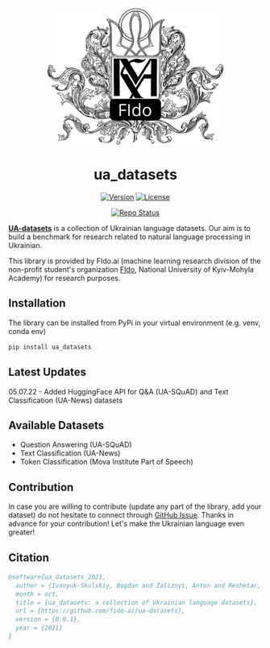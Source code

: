 
<p align="center">
  <img src="https://github.com/fido-ai/ua-datasets/blob/main/imgs/NaUKMA.png" width="350" title="hover text" alt="NaUKMA FIdo Logo">
</p>

<h1 align="center">
    ua_datasets
</h1>

<p align="center">
    <a href="https://img.shields.io/badge/Version-0.0.2-orange.svg"><img src="https://img.shields.io/badge/Version-0.1.1-green.svg" alt="Version"/></a>
    <a href="https://img.shields.io/badge/License-Apache%202.0-blue.svg"><img src="https://img.shields.io/badge/License-MIT-blue.svg" alt="License"/></a>
</p>
<p align="center">
    <a href="https://www.repostatus.org/badges/0.1.0/active.svg"><img src="https://www.repostatus.org/badges/0.1.0/active.svg" alt="Repo Status"/></a>
</p>

[__UA-datasets__](https://fido-ai.github.io/ua-datasets/) is a collection of Ukrainian language datasets. Our aim is to build a benchmark for research related to 
natural language processing in Ukrainian.

This library is provided by FIdo.ai (machine learning research division of the non-profit student's organization
[FIdo](https://www.facebook.com/fido.naukma/), National University of Kyiv-Mohyla Academy) for research purposes.

## Installation
The library can be installed from PyPi in your virtual environment (e.g. venv, conda env)
```python
pip install ua_datasets
```

## Latest Updates

05.07.22 - Added HuggingFace API for Q&A (UA-SQuAD) and Text Classification (UA-News) datasets

## Available Datasets
- Question Answering (UA-SQuAD)
- Text Classification (UA-News)
- Token Classification (Mova Institute Part of Speech)


## Contribution
In case you are willing to contribute (update any part of the library, add your dataset) do not hesitate to connect through [GitHub Issue](https://github.com/fido-ai/ua-datasets/issues/new/choose). Thanks in advance for your contribution! 
Let's make the Ukrainian language even greater!

## Citation
```bibtex
@software{ua_datasets_2021,
  author = {Ivanyuk-Skulskiy, Bogdan and Zaliznyi, Anton and Reshetar, Oleksand and Protsyk, Oleksiy and Romanchuk, Bohdan and Shpihanovych, Vladyslav},
  month = oct,
  title = {ua_datasets: a collection of Ukrainian language datasets},
  url = {https://github.com/fido-ai/ua-datasets},
  version = {0.0.1},
  year = {2021}
}
```
